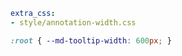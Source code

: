 ```yaml title="mkdocs.yaml"
extra_css:
- style/annotation-width.css
```

```css title="docs/style/annotation-width.css"
:root { --md-tooltip-width: 600px; }
```

